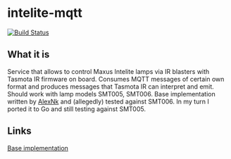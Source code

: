 # intelite-mqtt
[![Build Status](https://drone.esc.pp.ua/api/badges/alexcom/intelite-mqtt/status.svg)](https://drone.esc.pp.ua/alexcom/intelite-mqtt)

## What it is

Service that allows to control Maxus Intelite lamps via IR blasters with Tasmota IR firmware on board. Consumes MQTT
messages of certain own format and produces messages that Tasmota IR can interpret and emit. Should work with lamp
models SMT005, SMT006. Base implementation written by [AlexNk](https://github.com/AlexNk) and (allegedly) tested against SMT006. In my turn I
ported it to Go and still testing against SMT005.

## Links

[Base implementation](https://github.com/AlexNk/intelite_smt006_remote)
